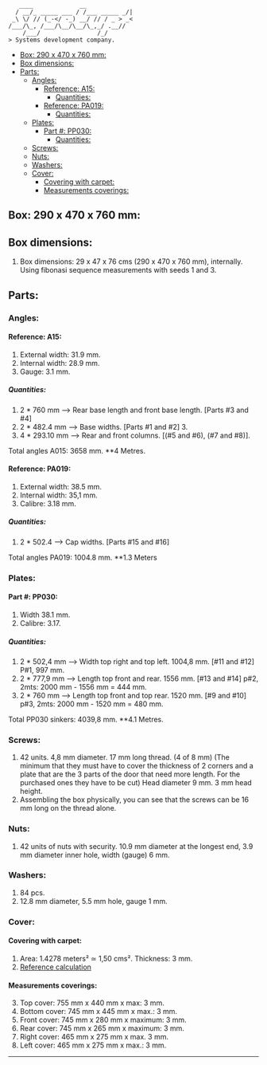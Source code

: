 ```console
   ____             __             
  / __/_ _____ ___ / /___ _____ _/|
 _\ \/ // (_-</ -_) __/ // / _ > _<
/___/\_, /___/\__/\__/\_,_/ .__//  
    /___/                /_/       
> Systems development company.
```

- [Box: 290 x 470 x 760 mm:](#box-290-x-470-x-760-mm)
- [Box dimensions:](#box-dimensions)
- [Parts:](#parts)
  - [Angles:](#angles)
    - [Reference: A15:](#reference-a15)
      - [Quantities:](#quantities)
    - [Reference: PA019:](#reference-pa019)
      - [Quantities:](#quantities-1)
  - [Plates:](#plates)
    - [Part #: PP030:](#part--pp030)
      - [Quantities:](#quantities-2)
  - [Screws:](#screws)
  - [Nuts:](#nuts)
  - [Washers:](#washers)
  - [Cover:](#cover)
    - [Covering with carpet:](#covering-with-carpet)
    - [Measurements coverings:](#measurements-coverings)

## Box: 290 x 470 x 760 mm:

## Box dimensions:

1. Box dimensions: 29 x 47 x 76 cms (290 x 470 x 760 mm), internally. Using fibonasi sequence measurements with seeds 1 and 3.

## Parts:

### Angles:

#### Reference: A15:

1. External width: 31.9 mm.
2. Internal width: 28.9 mm.
3. Gauge: 3.1 mm.

##### Quantities:

1. 2 * 760 mm --> Rear base length and front base length. [Parts #3 and #4]
2. 2 * 482.4 mm --> Base widths.  [Parts #1 and #2] 3.
3. 4 * 293.10 mm --> Rear and front columns. [(#5 and #6), (#7 and #8)].

Total angles A015: 3658 mm. **4 Metres.

#### Reference: PA019:

1. External width: 38.5 mm.
2. Internal width: 35,1 mm.
3. Calibre: 3.18 mm.

##### Quantities: 

1. 2 * 502.4 --> Cap widths. [Parts #15 and #16]

Total angles PA019: 1004.8 mm. **1.3 Meters

### Plates:

#### Part #: PP030:
   
1. Width 38.1 mm.
2. Calibre: 3.17.

##### Quantities:

1. 2 * 502,4 mm --> Width top right and top left. 1004,8 mm. [#11 and #12] P#1, 997 mm. 
2. 2 * 777,9 mm --> Length top front and rear. 1556 mm. [#13 and #14] p#2, 2mts: 2000 mm - 1556 mm = 444 mm.
3. 2 * 760 mm --> Length top front and top rear. 1520 mm. [#9 and #10] p#3, 2mts: 2000 mm - 1520 mm = 480 mm.

Total PP030 sinkers: 4039,8 mm. **4.1 Metres.

### Screws:

1. 42 units. 4,8 mm diameter. 17 mm long thread. (4 of 8 mm) (The minimum that they must have to cover the thickness of 2 corners and a plate that are the 3 parts of the door that need more length. For the purchased ones they have to be cut) Head diameter 9 mm. 3 mm head height.
2. Assembling the box physically, you can see that the screws can be 16 mm long on the thread alone.

### Nuts:

1. 42 units of nuts with security. 10.9 mm diameter at the longest end, 3.9 mm diameter inner hole, width (gauge) 6 mm.

### Washers:

1. 84 pcs.
2. 12.8 mm diameter, 5.5 mm hole, gauge 1 mm.

### Cover:

#### Covering with carpet:

1. Area: 1.4278 meters² ≃ 1,50 cms².  Thickness: 3 mm.
2. [Reference calculation](https://www.calculator.net/surface-area-calculator.html?rtanklength=0.76&rtanklengthunit=meters&rtankwidth=0.29&rtankwidthunit=meters&rtankheight=0.47&rtankheightunit=meters&rectcal=Calculate#rectangular)

#### Measurements coverings:

3. Top cover: 755 mm x 440 mm x max: 3 mm.
4. Bottom cover: 745 mm x 445 mm x max.: 3 mm.
5. Front cover: 745 mm x 280 mm x maximum: 3 mm.
6. Rear cover: 745 mm x 265 mm x maximum: 3 mm.
7. Right cover: 465 mm x 275 mm x max. 3 mm.
8. Left cover: 465 mm x 275 mm x max.: 3 mm.

----
